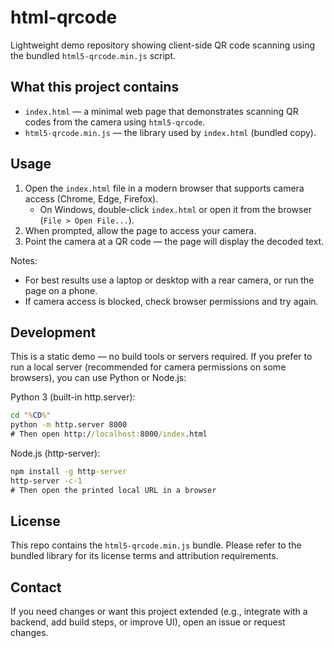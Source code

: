 # html-qrcode

Lightweight demo repository showing client-side QR code scanning using the bundled `html5-qrcode.min.js` script.

## What this project contains

- `index.html` — a minimal web page that demonstrates scanning QR codes from the camera using `html5-qrcode`.
- `html5-qrcode.min.js` — the library used by `index.html` (bundled copy).

## Usage

1. Open the `index.html` file in a modern browser that supports camera access (Chrome, Edge, Firefox).
   - On Windows, double-click `index.html` or open it from the browser (`File > Open File...`).
2. When prompted, allow the page to access your camera.
3. Point the camera at a QR code — the page will display the decoded text.

Notes:
- For best results use a laptop or desktop with a rear camera, or run the page on a phone.
- If camera access is blocked, check browser permissions and try again.

## Development

This is a static demo — no build tools or servers required. If you prefer to run a local server (recommended for camera permissions on some browsers), you can use Python or Node.js:

Python 3 (built-in http.server):

```cmd
cd "%CD%"
python -m http.server 8000
# Then open http://localhost:8000/index.html
```

Node.js (http-server):

```cmd
npm install -g http-server
http-server -c-1
# Then open the printed local URL in a browser
```

## License

This repo contains the `html5-qrcode.min.js` bundle. Please refer to the bundled library for its license terms and attribution requirements.

## Contact

If you need changes or want this project extended (e.g., integrate with a backend, add build steps, or improve UI), open an issue or request changes.
